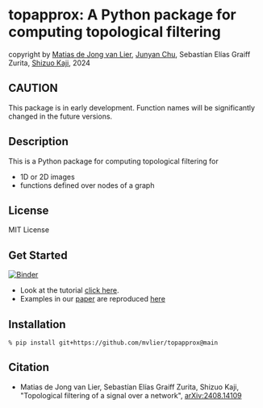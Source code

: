 # topapprox: A Python package for computing topological filtering

copyright by [Matias de Jong van Lier](https://sites.google.com/view/matiasvanlier), [Junyan Chu](https://sites.google.com/view/junyan-chu/), Sebastían Elías Graiff Zurita, [Shizuo Kaji](https://www.skaji.org/), 2024

## CAUTION

This package is in early development. Function names will be significantly changed in the future versions.

## Description

This is a Python package for computing topological filtering for
- 1D or 2D images
- functions defined over nodes of a graph

## License

MIT License

## Get Started

[![Binder](https://mybinder.org/badge_logo.svg)](https://mybinder.org/v2/gh/mvlier/topapprox/binder_setup?urlpath=%2Fdoc%2Ftree%2FInteractive_Tutorial_topapprox.ipynb)

- Look at the tutorial [click here](Interactive_Tutorial_topapprox.ipynb).
- Examples in our [paper](https://arxiv.org/abs/2408.14109) are reproduced [here](https://github.com/mvlier/topapprox/blob/main/Paper%20examples/Reproducing_paper_examples.ipynb)


## Installation

    % pip install git+https://github.com/mvlier/topapprox@main

## Citation

- Matias de Jong van Lier, Sebastían Elías Graiff Zurita, Shizuo Kaji, "Topological filtering of a signal over a network", [arXiv:2408.14109](https://arxiv.org/abs/2408.14109)

